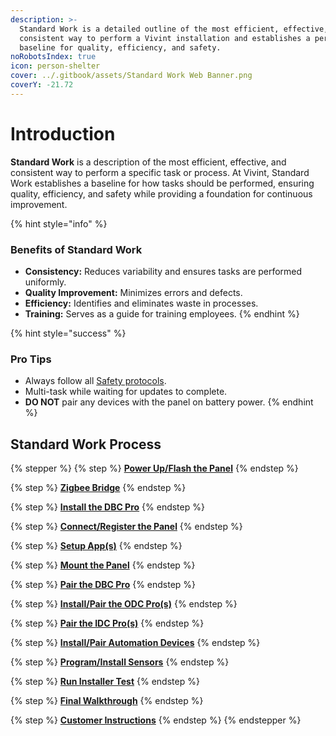```yaml
---
description: >-
  Standard Work is a detailed outline of the most efficient, effective, and
  consistent way to perform a Vivint installation and establishes a performance
  baseline for quality, efficiency, and safety.
noRobotsIndex: true
icon: person-shelter
cover: ../.gitbook/assets/Standard Work Web Banner.png
coverY: -21.72
---
```


# Introduction

**Standard Work** is a description of the most efficient, effective, and consistent way to perform a specific task or process. At Vivint, Standard Work establishes a baseline for how tasks should be performed, ensuring quality, efficiency, and safety while providing a foundation for continuous improvement.

{% hint style="info" %}
### Benefits of Standard Work

* **Consistency:** Reduces variability and ensures tasks are performed uniformly.
* **Quality Improvement:** Minimizes errors and defects.
* **Efficiency:** Identifies and eliminates waste in processes.
* **Training:** Serves as a guide for training employees.
{% endhint %}

{% hint style="success" %}
### Pro Tips

* Always follow all [Safety protocols](https://prosource.vivint.com/sop-library/#button-general_safety).
* Multi-task while waiting for updates to complete.
* **DO NOT** pair any devices with the panel on battery power.
{% endhint %}

## Standard Work Process

{% stepper %}
{% step %}
[**Power Up/Flash the Panel**](power-up-flash-the-panel.md)
{% endstep %}

{% step %}
[**Zigbee Bridge**](zigbee-bridge.md)
{% endstep %}

{% step %}
[**Install the DBC Pro**](install-the-dbc-pro.md)
{% endstep %}

{% step %}
[**Connect/Register the Panel**](connect-register-the-panel.md)
{% endstep %}

{% step %}
[**Setup App(s)**](setup-app-s.md)
{% endstep %}

{% step %}
[**Mount the Panel**](mount-the-panel.md)
{% endstep %}

{% step %}
[**Pair the DBC Pro**](pair-the-dbc-pro.md)
{% endstep %}

{% step %}
[**Install/Pair the ODC Pro(s)**](install-pair-the-odc-pro-s.md)
{% endstep %}

{% step %}
[**Pair the IDC Pro(s)**](pair-the-idc-pro-s.md)
{% endstep %}

{% step %}
[**Install/Pair Automation Devices**](install-pair-automation-devices.md)
{% endstep %}

{% step %}
[**Program/Install Sensors**](program-install-sensors.md)
{% endstep %}

{% step %}
[**Run Installer Test**](run-installer-test.md)
{% endstep %}

{% step %}
[**Final Walkthrough**](final-walktghrough.md)
{% endstep %}

{% step %}
[**Customer Instructions**](customer-instructions.md)
{% endstep %}
{% endstepper %}
